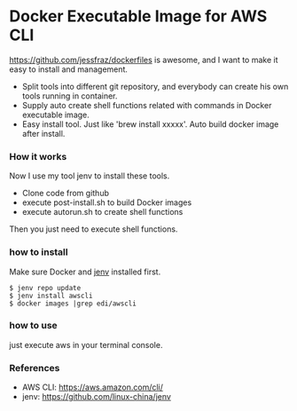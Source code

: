 Docker Executable Image for AWS CLI
===================================

https://github.com/jessfraz/dockerfiles is awesome, and I want to make it easy to install and management. 

* Split tools into different git repository, and everybody can create his own tools running in container.
* Supply auto create shell functions related with commands in Docker executable image.
* Easy install tool. Just like 'brew install xxxxx'.  Auto build docker image after install.

### How it works
Now I use my tool jenv to install these tools. 

* Clone code from github
* execute post-install.sh to build Docker images
* execute autorun.sh to create shell functions

Then you just need to execute shell functions.

### how to install
Make sure Docker and [jenv](http://jenv.io/) installed first.

```
$ jenv repo update
$ jenv install awscli
$ docker images |grep edi/awscli
```

### how to use 

just execute aws in your terminal console.

### References

* AWS CLI: https://aws.amazon.com/cli/
* jenv: https://github.com/linux-china/jenv